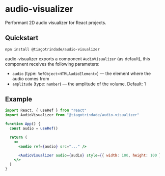 # audio-visualizer

Performant 2D audio visualizer for React projects.

## Quickstart

```sh
npm install @tiagotrindade/audio-visualizer
```

audio-visualizer exports a component `AudioVisualizer` (as default), this component receives the following parameters:

- `audio` (type: `RefObject<HTMLAudioElement>`) — the element where the audio comes from
- `amplitude` (type: `number`) — the amplitude of the volume. Default: 1

## Example

```jsx
import React, { useRef } from "react"
import AudioVisualizer from "@tiagotrindade/audio-visualizer"

function App() {
  const audio = useRef()

  return (
    <>
      <audio ref={audio} src="..." />

      <AudioVisualizer audio={audio} style={{ width: 100, height: 100 }} />
    </>
  )
}
```
